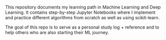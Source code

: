 This repository documents my learning path in Machine Learning and Deep Learning.
It contains step-by-step Jupyter Notebooks where I implement and practice different algorithms from scratch as well as using scikit-learn.

The goal of this repo is to serve as a personal study log + reference and to help others who are also starting their ML journey.
